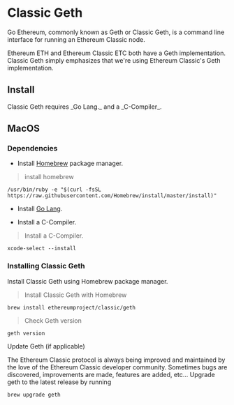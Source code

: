 # Classic Geth

Go Ethereum, commonly known as Geth or Classic Geth, is a command line interface for running an Ethereum Classic node.

<aside class="notice">
Ethereum ETH and Ethereum Classic ETC both have a Geth implementation. Classic Geth simply emphasizes that we're using Ethereum Classic's Geth implementation.
</aside>

## Install

<aside class="notice">
Classic Geth requires _Go Lang._ and a _C-Compiler_.
</aside>

## MacOS

### Dependencies

- Install [Homebrew](https://brew.sh/) package manager.

> install homebrew

```shell
/usr/bin/ruby -e "$(curl -fsSL https://raw.githubusercontent.com/Homebrew/install/master/install)"
```

- Install [Go Lang](https://golang.org/).

- Install a C-Compiler.

> Install a C-Compiler.

```shell
xcode-select --install
```

### Installing Classic Geth

Install Classic Geth using Homebrew package manager.

> Install Classic Geth with Homebrew

```shell
brew install ethereumproject/classic/geth
```

> Check Geth version
```shell
geth version
```

Update Geth (if applicable) 

The Ethereum Classic protocol is always being improved and maintained by the love of the Ethereum Classic developer community. Sometimes bugs are discovered, improvements are made, features are added, etc... Upgrade geth to the latest release by running

```shell
brew upgrade geth
```
